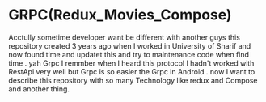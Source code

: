 # GRPC(Redux_Movies_Compose)
Acctully sometime developer want be different with another guys  this repository  created 3 years ago when  I worked in University of Sharif  and now found time and updatet this and try to maintenance code when find time . yah Grpc I remmber when I heard this protocol I hadn't worked with RestApi very well but Grpc is so easier the Grpc in Android .  now I want to describe this repository with so many Technology like redux and Compose and another thing.

 
